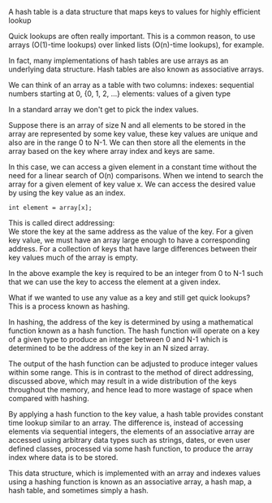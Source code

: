 A hash table is a data structure that maps keys to values for highly efficient lookup


Quick lookups are often really important. This is a common reason, to use arrays (O(1)-time lookups) over linked lists (O(n)-time lookups), for example.

In fact, many implementations of hash tables are use arrays as an underlying data structure. Hash tables are also known as associative arrays.

We can think of an array as a table with two columns:
	indexes:	sequential numbers starting at 0, {0, 1, 2, ...}
	elements:	values of a given type

In a standard array we don't get to pick the index values.

Suppose there is an array of size N and all elements to be stored in the array are represented by some key value, these key values are unique and also are in the range 0 to N-1. We can then store all the elements in the array based on the key where array index and keys are same.

In this case, we can access a given element in a constant time without the need for a linear search of O(n) comparisons. When we intend to search the array for a given element of key value x. We can access the desired value by using the key value as an index.

	int element = array[x];

This is called direct addressing:  
We store the key at the same address as the value of the key.
For a given key value, we must have an array large enough to have a corresponding address. For a collection of keys that have large differences between their key values much of the array is empty.

In the above example the key is required to be an integer from 0 to N-1 such that we can use the key to access the element at a given index.

What if we wanted to use any value as a key and still get quick lookups?
This is a process known as hashing.

In hashing, the address of the key is determined by using a mathematical function known as a hash function. The hash function will operate on a key of a given type to produce an integer between 0 and N-1 which is determined to be the address of the key in an N sized array.

The output of the hash function can be adjusted to produce integer values within some range. This is in contrast to the method of direct addressing, discussed above, which may result in a wide distribution of the keys throughout the memory, and hence lead to more wastage of space when compared with hashing.

By applying a hash function to the key value, a hash table provides constant time lookup similar to an array. The difference is, instead of accessing elements via sequential integers, the elements of an associative array are accessed using arbitrary data types such as strings, dates, or even user defined classes, processed via some hash function, to produce the array index where data is to be stored.

This data structure, which is implemented with an array and indexes values using a hashing function is known as an associative array, a hash map, a hash table, and sometimes simply a hash.
